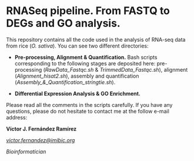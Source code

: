 # RNASeq pipeline. From FASTQ to DEGs and GO analysis.
This repository contains all the code used in the analysis of RNA-seq data from rice (_O. sativa_). You can see two different directories:

- **Pre-processing, Alignment & Quantification.** Bash scripts corresponding to the following stages are deposited here: pre-processing (*RawData_Fastqc.sh* & *TrimmedData_Fastqc.sh*), alignment (*Alignment_hisat2.sh*), assembly and quantification (*Assembly_&_Quantification_stringtie.sh*).
  
- **Differential Expression Analysis & GO Enrichment.**


Please read all the comments in the scripts carefully. If you have any questions, please do not hesitate to contact me at the follow e-mail address:

**Víctor J. Fernández Ramírez** 

*victor.fernandez@imibic.org* 

*Bioinformatician* 
